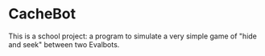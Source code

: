 # CacheBot
This is a school project: a program to simulate a very simple game of "hide and seek" between two Evalbots.
